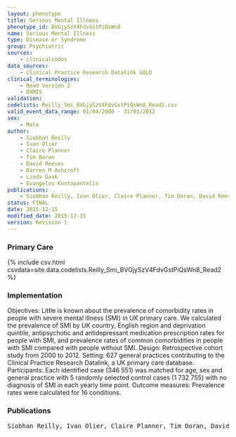 ```yaml
---
layout: phenotype
title: Serious Mental Illness
phenotype_id: BVGjySzV4FdvGstPiQsWn8
name: Serious Mental Illness
type: Disease or Syndrome
group: Psychiatric
sources: 
    - clinicalcodes
data_sources:
    - Clinical Practice Research Datalink GOLD
clinical_terminologies:
    - Read Version 2
    - OXMIS
validation:
codelists: Reilly_Smi_BVGjySzV4FdvGstPiQsWn8_Read2.csv
valid_event_data_range: 01/04/2000 - 31/03/2012 
sex:
    - Male
author:
    - Siobhan Reilly
    - Ivan Olier
    - Claire Planner
    - Tim Doran
    - David Reeves
    - Darren M Ashcroft
    - Linda Gask
    - Evangelos Kontopantelis    
publications:
    - Siobhan Reilly, Ivan Olier, Claire Planner, Tim Doran, David Reeves, Darren M Ashcroft, Linda Gask, Evangelos Kontopantelis, Inequalities in physical comorbidity a longitudinal comparative cohort study of people with severe mental illness in the UK. BMJ Open, 5(e009010), 2015.
status: FINAL
date: 2015-12-15
modified_date: 2015-12-15
version: Revision 1
---
```


### Primary Care

{% include csv.html csvdata=site.data.codelists.Reilly_Smi_BVGjySzV4FdvGstPiQsWn8_Read2 %}

### Implementation

Objectives: Little is known about the prevalence of
comorbidity rates in people with severe mental illness
(SMI) in UK primary care. We calculated the
prevalence of SMI by UK country, English region and
deprivation quintile, antipsychotic and antidepressant
medication prescription rates for people with
SMI, and prevalence rates of common comorbidities
in people with SMI compared with people without
SMI.
Design: Retrospective cohort study from 2000 to
2012.
Setting: 627 general practices contributing to the
Clinical Practice Research Datalink, a UK primary care
database.
Participants: Each identified case (346 551) was
matched for age, sex and general practice with 5
randomly selected control cases (1 732 755) with no
diagnosis of SMI in each yearly time point.
Outcome measures: Prevalence rates were
calculated for 16 conditions.
### Publications

<pre>
Siobhan Reilly, Ivan Olier, Claire Planner, Tim Doran, David Reeves, Darren M Ashcroft, Linda Gask, Evangelos Kontopantelis, Inequalities in physical comorbidity a longitudinal comparative cohort study of people with severe mental illness in the UK. BMJ Open, 5(e009010), 2015.
</pre>